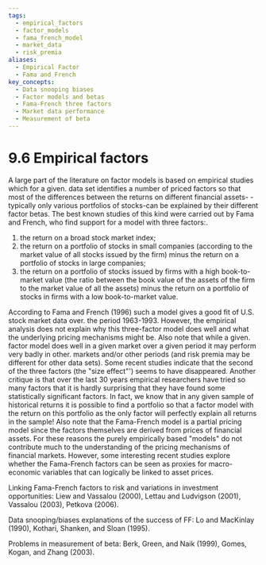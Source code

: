 ```yaml
---
tags:
  - empirical_factors
  - factor_models
  - fama_french_model
  - market_data
  - risk_premia
aliases:
  - Empirical Factor
  - Fama and French
key_concepts:
  - Data snooping biases
  - Factor models and betas
  - Fama-French three factors
  - Market data performance
  - Measurement of beta
---
```


# 9.6 Empirical factors  

A large part of the literature on factor models is based on empirical studies which for a given. data set identifies a number of priced factors so that most of the differences between the returns on different financial assets- -typically only various portfolios of stocks-can be explained by their different factor betas. The best known studies of this kind were carried out by Fama and French, who find support for a model with three factors:.  

1. the return on a broad stock market index;   
2. the return on a portfolio of stocks in small companies (according to the market value of all stocks issued by the firm) minus the return on a portfolio of stocks in large companies;   
3. the return on a portfolio of stocks issued by firms with a high book-to-market value (the ratio between the book value of the assets of the firm to the market value of all the assets) minus the return on a portfolio of stocks in firms with a low book-to-market value.  

According to Fama and French (1996) such a model gives a good fit of U.S. stock market data over. the period 1963-1993. However, the empirical analysis does not explain why this three-factor model does well and what the underlying pricing mechanisms might be. Also note that while a given. factor model does well in a given market over a given period it may perform very badly in other. markets and/or other periods (and risk premia may be different for other data sets). Some recent studies indicate that the second of the three factors (the "size effect"') seems to have disappeared. Another critique is that over the last 30 years empirical researchers have tried so many factors that it is hardly surprising that they have found some statistically significant factors. In fact, we know that in any given sample of historical returns it is possible to find a portfolio so that a factor model with the return on this portfolio as the only factor will perfectly explain all returns in the sample! Also note that the Fama-French model is a partial pricing model since the factors themselves are derived from prices of financial assets. For these reasons the purely empirically based "models" do not contribute much to the understanding of the pricing mechanisms of financial markets. However, some interesting recent studies explore whether the Fama-French factors can be seen as proxies for macro-economic variables that can logically be linked to asset prices.  

Linking Fama-French factors to risk and variations in investment opportunities: Liew and Vassalou (2000), Lettau and Ludvigson (2001), Vassalou (2003), Petkova (2006).  

Data snooping/biases explanations of the success of FF: Lo and MacKinlay (1990), Kothari, Shanken, and Sloan (1995).  

Problems in measurement of beta: Berk, Green, and Naik (1999), Gomes, Kogan, and Zhang (2003).  
